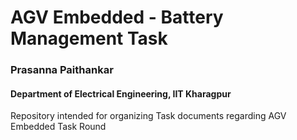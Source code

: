 # AGV Embedded - Battery Management Task  
### Prasanna Paithankar
#### Department of Electrical Engineering, IIT Kharagpur

Repository intended for organizing Task documents regarding AGV Embedded Task Round
